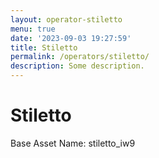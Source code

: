 ```yaml
---
layout: operator-stiletto
menu: true
date: '2023-09-03 19:27:59'
title: Stiletto
permalink: /operators/stiletto/
description: Some description.
---
```


# Stiletto

Base Asset Name: stiletto_iw9